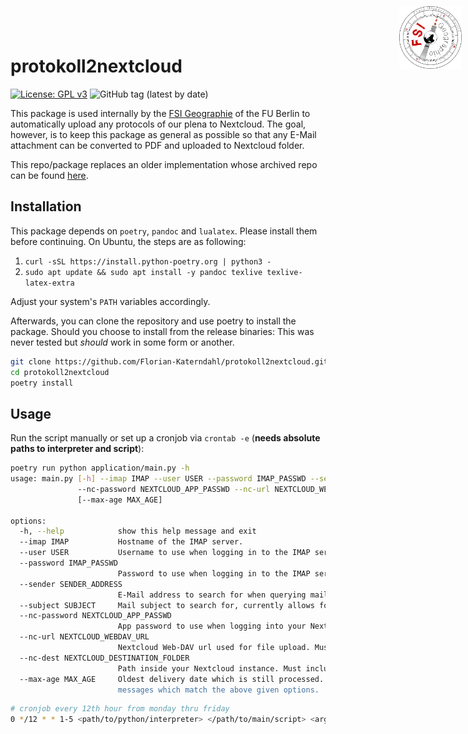 <div style="width: 100px; height: 100px; position: absolute; right: 10px; top: 10px">
<img src="assets/logo.svg" alt="FSI Logo" align="right">
</div>

# protokoll2nextcloud

[![License: GPL v3](https://img.shields.io/badge/License-GPLv3-blue.svg)](https://www.gnu.org/licenses/gpl-3.0)
![GitHub tag (latest by date)](https://img.shields.io/github/v/tag/Florian-Katerndahl/protokoll2nextcloud?label=version)

This package is used internally by the [FSI Geographie](https://fsigeographiefuberlin.wordpress.com/) of the FU Berlin to automatically upload any 
protocols of our plena to Nextcloud. The goal, however, is to keep this package as general as possible so that any E-Mail attachment can be converted to PDF 
and uploaded to Nextcloud folder.

This repo/package replaces an older implementation whose archived repo can be found [here](https://github.com/Florian-Katerndahl/Mails2FuBox).

## Installation

This package depends on `poetry`, `pandoc` and `lualatex`. Please install them before continuing. On Ubuntu, the steps are as following:

1. `curl -sSL https://install.python-poetry.org | python3 -`
2. `sudo apt update && sudo apt install -y pandoc texlive texlive-latex-extra`

Adjust your system's `PATH` variables accordingly.

Afterwards, you can clone the repository and use poetry to install the package. Should you choose to install from the release binaries: This was never 
tested but *should* work in some form or another.

```bash
git clone https://github.com/Florian-Katerndahl/protokoll2nextcloud.git
cd protokoll2nextcloud
poetry install
```

## Usage

Run the script manually or set up a cronjob via `crontab -e` (**needs absolute paths to interpreter and script**):

```bash
poetry run python application/main.py -h
usage: main.py [-h] --imap IMAP --user USER --password IMAP_PASSWD --sender SENDER_ADDRESS --subject SUBJECT
               --nc-password NEXTCLOUD_APP_PASSWD --nc-url NEXTCLOUD_WEBDAV_URL --nc-dest NEXTCLOUD_DESTINATION_FOLDER
               [--max-age MAX_AGE]

options:
  -h, --help            show this help message and exit
  --imap IMAP           Hostname of the IMAP server.
  --user USER           Username to use when logging in to the IMAP server and Nextcloud instance.
  --password IMAP_PASSWD
                        Password to use when logging in to the IMAP server.
  --sender SENDER_ADDRESS
                        E-Mail address to search for when querying mails.
  --subject SUBJECT     Mail subject to search for, currently allows for five typos.
  --nc-password NEXTCLOUD_APP_PASSWD
                        App password to use when logging into your Nextcloud instance.
  --nc-url NEXTCLOUD_WEBDAV_URL
                        Nextcloud Web-DAV url used for file upload. Must include trailing slash.
  --nc-dest NEXTCLOUD_DESTINATION_FOLDER
                        Path inside your Nextcloud instance. Must include trailing slash.
  --max-age MAX_AGE     Oldest delivery date which is still processed. Don't specify or set to zero to process all
                        messages which match the above given options.
```

```bash
# cronjob every 12th hour from monday thru friday
0 */12 * * 1-5 <path/to/python/interpreter> </path/to/main/script> <argument list>
```
